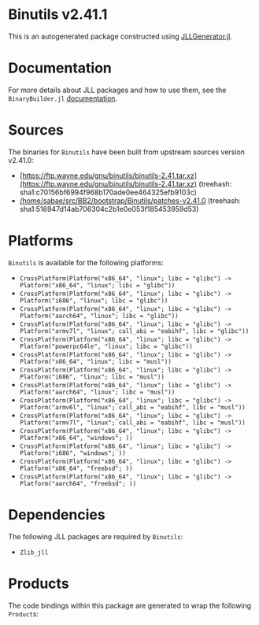 # Binutils v2.41.1
This is an autogenerated package constructed using [JLLGenerator.jl](https://github.com/JuliaPackaging/BinaryBuilder2.jl/tree/main/JLLGenerator.jl).

# Documentation
For more details about JLL packages and how to use them, see the `BinaryBuilder.jl` [documentation](https://docs.binarybuilder.org/stable/jll/).

# Sources
The binaries for `Binutils` have been built from upstream sources version v2.41.0:

 - [https://ftp.wayne.edu/gnu/binutils/binutils-2.41.tar.xz](https://ftp.wayne.edu/gnu/binutils/binutils-2.41.tar.xz) (treehash: sha1:c70156bf6994f968b170ade0ee464325efb9103c)
 - [/home/sabae/src/BB2/bootstrap/Binutils/patches-v2.41.0](/home/sabae/src/BB2/bootstrap/Binutils/patches-v2.41.0) (treehash: sha1:516947d14ab706304c2b1e0e053f185453959d53)
# Platforms

`Binutils` is available for the following platforms:

 - `CrossPlatform(Platform("x86_64", "linux"; libc = "glibc") -> Platform("x86_64", "linux"; libc = "glibc"))`
 - `CrossPlatform(Platform("x86_64", "linux"; libc = "glibc") -> Platform("i686", "linux"; libc = "glibc"))`
 - `CrossPlatform(Platform("x86_64", "linux"; libc = "glibc") -> Platform("aarch64", "linux"; libc = "glibc"))`
 - `CrossPlatform(Platform("x86_64", "linux"; libc = "glibc") -> Platform("armv7l", "linux"; call_abi = "eabihf", libc = "glibc"))`
 - `CrossPlatform(Platform("x86_64", "linux"; libc = "glibc") -> Platform("powerpc64le", "linux"; libc = "glibc"))`
 - `CrossPlatform(Platform("x86_64", "linux"; libc = "glibc") -> Platform("x86_64", "linux"; libc = "musl"))`
 - `CrossPlatform(Platform("x86_64", "linux"; libc = "glibc") -> Platform("i686", "linux"; libc = "musl"))`
 - `CrossPlatform(Platform("x86_64", "linux"; libc = "glibc") -> Platform("aarch64", "linux"; libc = "musl"))`
 - `CrossPlatform(Platform("x86_64", "linux"; libc = "glibc") -> Platform("armv6l", "linux"; call_abi = "eabihf", libc = "musl"))`
 - `CrossPlatform(Platform("x86_64", "linux"; libc = "glibc") -> Platform("armv7l", "linux"; call_abi = "eabihf", libc = "musl"))`
 - `CrossPlatform(Platform("x86_64", "linux"; libc = "glibc") -> Platform("x86_64", "windows"; ))`
 - `CrossPlatform(Platform("x86_64", "linux"; libc = "glibc") -> Platform("i686", "windows"; ))`
 - `CrossPlatform(Platform("x86_64", "linux"; libc = "glibc") -> Platform("x86_64", "freebsd"; ))`
 - `CrossPlatform(Platform("x86_64", "linux"; libc = "glibc") -> Platform("aarch64", "freebsd"; ))`
# Dependencies
The following JLL packages are required by `Binutils`:

 - `Zlib_jll`
# Products

The code bindings within this package are generated to wrap the following `Product`s:
<TODO>

